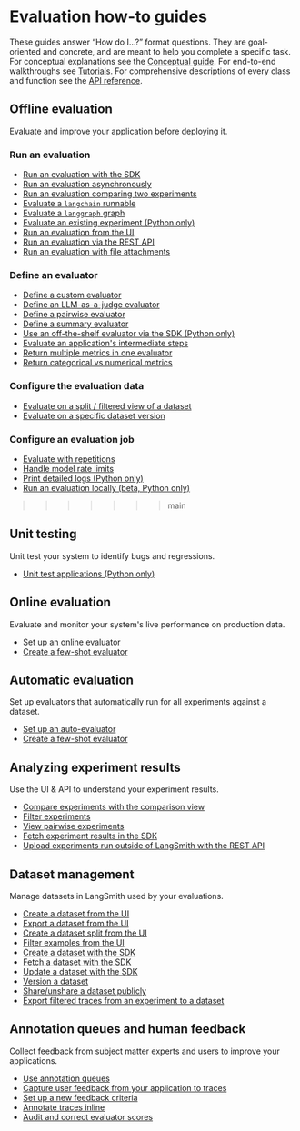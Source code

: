 # Evaluation how-to guides

These guides answer “How do I…?” format questions.
They are goal-oriented and concrete, and are meant to help you complete a specific task.
For conceptual explanations see the [Conceptual guide](./concepts).
For end-to-end walkthroughs see [Tutorials](./tutorials).
For comprehensive descriptions of every class and function see the [API reference](https://langsmith-sdk.readthedocs.io/en/latest/evaluation.html).

## Offline evaluation

Evaluate and improve your application before deploying it.

### Run an evaluation

- [Run an evaluation with the SDK](./how_to_guides/evaluate_llm_application)
- [Run an evaluation asynchronously](./how_to_guides/async)
- [Run an evaluation comparing two experiments](./how_to_guides/evaluate_pairwise)
- [Evaluate a `langchain` runnable](./how_to_guides/langchain_runnable)
- [Evaluate a `langgraph` graph](./how_to_guides/langgraph)
- [Evaluate an existing experiment (Python only)](./how_to_guides/evaluate_existing_experiment)
- [Run an evaluation from the UI](./how_to_guides/run_evaluation_from_prompt_playground)
- [Run an evaluation via the REST API](./how_to_guides/run_evals_api_only)
- [Run an evaluation with file attachments](./how_to_guides/evaluate_with_attachments)

### Define an evaluator

- [Define a custom evaluator](./how_to_guides/custom_evaluator)
- [Define an LLM-as-a-judge evaluator](./how_to_guides/llm_as_judge)
- [Define a pairwise evaluator](./how_to_guides/evaluate_pairwise)
- [Define a summary evaluator](./how_to_guides/summary)
- [Use an off-the-shelf evaluator via the SDK (Python only)](./how_to_guides/use_langchain_off_the_shelf_evaluators)
- [Evaluate an application's intermediate steps](./how_to_guides/evaluate_on_intermediate_steps)
- [Return multiple metrics in one evaluator](./how_to_guides/multiple_scores)
- [Return categorical vs numerical metrics](./how_to_guides/metric_type)

### Configure the evaluation data

- [Evaluate on a split / filtered view of a dataset](./how_to_guides/dataset_subset)
- [Evaluate on a specific dataset version](./how_to_guides/dataset_version)

### Configure an evaluation job

- [Evaluate with repetitions](./how_to_guides/repetition)
- [Handle model rate limits](./how_to_guides/rate_limiting)
- [Print detailed logs (Python only)](../../observability/how_to_guides/tracing/output_detailed_logs)
- [Run an evaluation locally (beta, Python only)](./how_to_guides/local)
>>>>>>> main

## Unit testing

Unit test your system to identify bugs and regressions.

- [Unit test applications (Python only)](./how_to_guides/unit_testing)

## Online evaluation

Evaluate and monitor your system's live performance on production data.

- [Set up an online evaluator](../../observability/how_to_guides/monitoring/online_evaluations)
- [Create a few-shot evaluator](./how_to_guides/create_few_shot_evaluators)

## Automatic evaluation

Set up evaluators that automatically run for all experiments against a dataset.

- [Set up an auto-evaluator](./how_to_guides/bind_evaluator_to_dataset)
- [Create a few-shot evaluator](./how_to_guides/create_few_shot_evaluators)

## Analyzing experiment results

Use the UI & API to understand your experiment results.

- [Compare experiments with the comparison view](./how_to_guides/compare_experiment_results)
- [Filter experiments](./how_to_guides/filter_experiments_ui)
- [View pairwise experiments](./how_to_guides/evaluate_pairwise#view-pairwise-experiments)
- [Fetch experiment results in the SDK](./how_to_guides/fetch_perf_metrics_experiment)
- [Upload experiments run outside of LangSmith with the REST API](./how_to_guides/upload_existing_experiments)

## Dataset management

Manage datasets in LangSmith used by your evaluations.

- [Create a dataset from the UI](./how_to_guides/manage_datasets_in_application#set-up-your-dataset)
- [Export a dataset from the UI](./how_to_guides/manage_datasets_in_application#export-a-dataset)
- [Create a dataset split from the UI](./how_to_guides/manage_datasets_in_application#create-and-manage-dataset-splits)
- [Filter examples from the UI](./how_to_guides/manage_datasets_in_application#filter-examples)
- [Create a dataset with the SDK](./how_to_guides/manage_datasets_programmatically#create-a-dataset)
- [Fetch a dataset with the SDK](./how_to_guides/manage_datasets_programmatically#fetch-datasets)
- [Update a dataset with the SDK](./how_to_guides/manage_datasets_programmatically#update-examples)
- [Version a dataset](./how_to_guides/version_datasets)
- [Share/unshare a dataset publicly](./how_to_guides/share_dataset)
- [Export filtered traces from an experiment to a dataset](./how_to_guides/export_filtered_traces_to_dataset)

## Annotation queues and human feedback

Collect feedback from subject matter experts and users to improve your applications.

- [Use annotation queues](./how_to_guides/annotation_queues)
- [Capture user feedback from your application to traces](./how_to_guides/attach_user_feedback)
- [Set up a new feedback criteria](./how_to_guides/set_up_feedback_criteria)
- [Annotate traces inline](./how_to_guides/annotate_traces_inline)
- [Audit and correct evaluator scores](./how_to_guides/audit_evaluator_scores)
